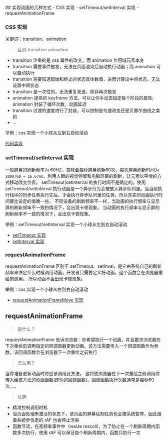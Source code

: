 <meta http-equiv="Content-Type" content="text/html; charset=utf-8">
## 实现动画的几种方式
- CSS 实现
- setTimeout/setInterval 实现
- requestAnimationFrame

### CSS 实现
关键词：transition、animation

> 区别 transition animation

- transition 注重的是 css 属性的改变，而 animation 作用域元素本身
- transition 需要事件触发，无法在页面渲染后自动执行动画；而 animation 可以自动执行
- transition 需要知道起始和终止的状态具体数值，进而计算出中间状态，无法设置中间状态
- transition 是一次性的，无法重复发送，除非再次触发
- animation 提供的 keyframe 方法，可以让你手动去指定每个阶段的属性; animation 封装了循环次数，动画延迟
- transition 过渡的速度进行了封装，可以控制是匀速改变还是贝塞尔曲线之类的
- ...

举例：css 实现一个小球从左到右自动滚动

[代码实现](./code/moveLeftToRight.html)

### setTimeout/setInterval 实现
一般屏幕的刷新频率为 60HZ，意味着每秒屏幕刷新60次，每次屏幕刷新时间为 `1000/60 = 16.67ms`。利用人眼的视觉停留和电脑屏幕的刷新，让元素以平滑的方式移动改变位置。
setTimeout|setInterval 的执行时间不是确定的。使用 setTimeout/setInterval 执行动画是一个异步行为会被放入异步队列里。当当前执行栈中的同步任务执行完后，才会执行异步队列里的任务。所以真实的动画执行时间要比设定的值晚一些。
不同设备的刷新频率不一样，当动画的执行频率与显示屏的刷新频率不一致的情况下，会出现卡顿现象。
当动画的执行频率与显示屏的刷新频率不一致的情况下，会出现卡顿现象。

举例：setTimeout/setInterval 实现一个小球从左到右自动滚动

- [setTimeout 实现](./code/setTimeoutMove.html)
- [setInterval 实现](./code/setIntervalMove.html)

### requestAnimationFrame 
requestAnimationFrame 区别于 setTimeout、setInval，是它由系统自己的刷新频率来决定什么时候调用动画，开发者只需要定义好动画，这个函数会在浏览器重绘前调用。
所以动画不会出现卡顿现象。

举例：css 实现一个小球从左到右自动滚动
- [requestAnimationFrameMove 实现](./code/requestAnimationFrameMove.html)

## requestAnimationFrame

> 是什么？

requestAnimationFrame 告诉浏览器：你希望执行一个动画，并且要求浏览器在下次重绘前调用指定的回调函数更新动画。该方法需要传入一个回调函数作为参数，该回调函数会在浏览器下一次重绘之前执行

> 怎么用？

当你准备更新动画时你应该调用此方法。
这将使浏览器在下一次重绘之前调用你传入给该方法的动画函数(即你的回调函数)。回调函数执行次数通常是每秒60次。。。

> 优势

- 精准控制调用时机
- 当页面处理未激活的状态下，该页面的屏幕绘制任务也会被系统暂停，因此跟着系统步伐走的 rAF 也会停止渲染
- 函数节流，在高频率事件中（resize rescoll)，为了防止在一个刷新周期内函数多次执行，使用 rAF 可以保证每个刷新周期内，函数只执行一次